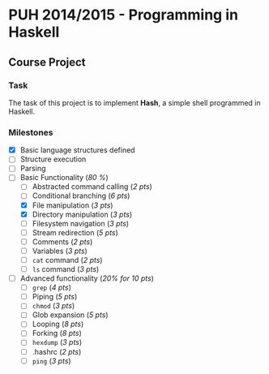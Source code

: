 # PUH 2014/2015 - Programming in Haskell
## Course Project

### Task
The task of this project is to implement **Hash**, a simple shell programmed in Haskell.


### Milestones
- [x] Basic language structures defined
- [ ] Structure execution
- [ ] Parsing
- [ ] Basic Functionality (*80 %*)
    - [ ] Abstracted command calling (*2 pts*)
    - [ ] Conditional branching (*6 pts*)
    - [x] File manipulation (*3 pts*)
    - [x] Directory manipulation (*3 pts*)
    - [ ] Filesystem navigation (*3 pts*)
    - [ ] Stream redirection (*5 pts*)
    - [ ] Comments (*2 pts*)
    - [ ] Variables (*3 pts*)
    - [ ] `cat` command (*2 pts*)
    - [ ] `ls` command (*3 pts*)
- [ ] Advanced functionality (*20% for 10 pts*)
    - [ ] `grep` (*4 pts*)
    - [ ] Piping (*5 pts*)
    - [ ] `chmod` (*3 pts*)
    - [ ] Glob expansion (*5 pts*)
    - [ ] Looping (*8 pts*)
    - [ ] Forking (*8 pts*)
    - [ ] `hexdump` (*3 pts*)
    - [ ] .hashrc (*2 pts*)
    - [ ] `ping` (*3 pts*)
